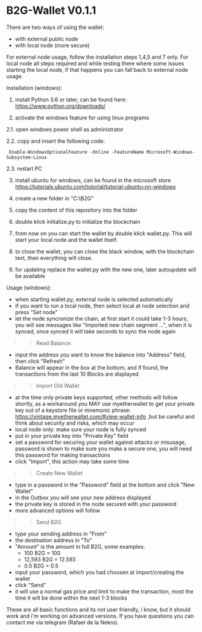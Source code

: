 # B2G-Wallet V0.1.1

There are two ways of using the wallet:
- with external public node
- with local node (more secure)

For external node usage, follow the installation steps 1,4,5 and 7 only. For local node all steps required and while testing there where some issues starting the local node, if that happens you can fall back to external node usage.

Installation (windows):

1. install Python 3.6 or later, can be found here: https://www.python.org/downloads/

2. activate the windows feature for using linux programs

2.1. open windows power shell as administrator

2.2. copy and insert the following code:

     Enable-WindowsOptionalFeature -Online -FeatureName Microsoft-Windows-Subsystem-Linux
     
2.3. restart PC

3. install ubuntu for windows, can be found in the microsoft store
https://tutorials.ubuntu.com/tutorial/tutorial-ubuntu-on-windows

4. create a new folder in "C:\B2G\"

5. copy the content of this repository into the folder

6. double klick initialize.py to initialize the blockchain

7. from now on you can start the wallet by double klick wallet.py. This will start your local node and the wallet itself.

8. to close the wallet, you can close the black window, with the blockchain text, then everything will close.

9. for updating replace the wallet.py with the new one, later autoupdate will be available




Usage (windows):
- when starting wallet.py, external node is selected automatically
- if you want to run a local node, then select local at node selection and press "Set node"
- let the node syncronize the chain, at first start it could take 1-3 hours, you will see messages like "Imported new chain segment ...", when it is synced, once synced it will take seconds to sync the node again

>> Read Balance:
- input the address you want to know the balance into "Address" field, then click "Refresh"
- Balance will appear in the box at the bottom, and if found, the transactions from the last 10 Blocks are displayed

>> Import Old Wallet
- at the time only private keys supported, other methods will follow shortly, as a workaround you MAY use myetherwallet to get your private key out of a keystore file or mnemonic phrase: https://vintage.myetherwallet.com/#view-wallet-info ,but be careful and think about security and risks, which may occur
- local node only: make sure your node is fully synced
- put in your private key into "Private Key" field
- set a password for securing your wallet against attacks or misusage, password is shown to make sure you make a secure one, you will need this password for making transactions
- click "Import", this action may take some time

>> Create New Wallet
- type in a password in the "Password" field at the bottom and click "New Wallet"
- in the Outbox you will see your new address displayed
- the private key is stored in the node secured with your password
- more advanced options will follow

>> Send B2G
- type your sending address in "From"
- the destination address in "To"
- "Amount" is the amount in full B2G, some examples:
     - 100 B2G      = 100
     - 12,593 B2G   = 12.593
     - 0.5 B2G      = 0.5
- input your password, which you had choosen at import/creating the wallet
- click "Send"
- it will use a normal gas price and limit to make the transaction, most the time it will be done within the next 1-3 blocks


These are all basic functions and its not user friendly, i know, but it should work and i'm working on advanced versions. If you have questions you can contact me via telegram (Rafael de la Nekro).
